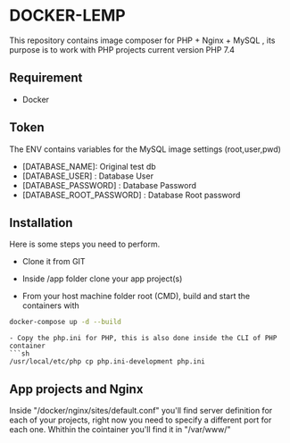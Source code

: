 DOCKER-LEMP
========================

This repository contains image composer for PHP + Nginx + MySQL , its purpose is to work with PHP projects current version PHP 7.4

Requirement
-------------
- Docker 

Token
-------
The ENV contains variables for the MySQL image settings (root,user,pwd) 

- [DATABASE_NAME]: Original test db
- [DATABASE_USER] : Database User
- [DATABASE_PASSWORD] : Database Password
- [DATABASE_ROOT_PASSWORD] : Database Root password

Installation
--------------

Here is some steps you need to perform.

- Clone it from GIT
- Inside /app folder clone your app project(s)

- From your host machine folder root (CMD), build and start the containers with
```sh
docker-compose up -d --build 
```

```
- Copy the php.ini for PHP, this is also done inside the CLI of PHP container
```sh
/usr/local/etc/php cp php.ini-development php.ini
```



App projects and Nginx
-------
Inside "/docker/nginx/sites/default.conf" you'll find server definition for each of your projects, right now you need to specify a different port for each one. Whithin the cointainer you'll find it in "/var/www/"

